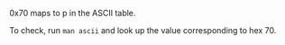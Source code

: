 0x70 maps to p in the ASCII table.

To check, run `man ascii` and look up the value corresponding to hex 70.
